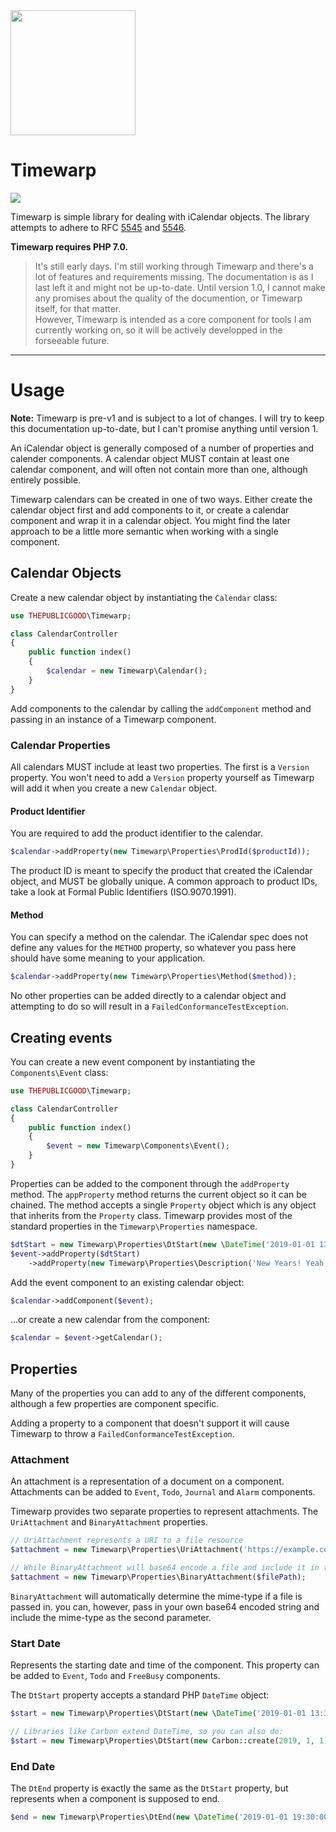 <img src="https://thepublicgood.io/img/logo.svg" width="200">

# Timewarp

![](https://img.shields.io/badge/license-MIT-blue.svg?style=flat-square)

Timewarp is simple library for dealing with iCalendar objects. The library attempts to adhere to RFC [5545](https://tools.ietf.org/html/rfc5545) and [5546](https://tools.ietf.org/html/rfc5546).

**Timewarp requires PHP 7.0.**

> It's still early days. I'm still working through Timewarp and there's a lot of features and requirements missing. The documentation is as I last left it and might not be up-to-date. Until version 1.0, I cannot make any promises about the quality of the documention, or Timewarp itself, for that matter.  
> However, Timewarp is intended as a core component for tools I am currently working on, so it will be actively developped in the forseeable future.

---

# Usage

**Note:** Timewarp is pre-v1 and is subject to a lot of changes. I will try to keep this documentation up-to-date, but I can't promise anything until version 1.

An iCalendar object is generally composed of a number of properties and calender components. A calendar object MUST contain at least one calendar component, and will often not contain more than one, although entirely possible.

Timewarp calendars can be created in one of two ways. Either create the calendar object first and add components to it, or create a calendar component and wrap it in a calendar object. You might find the later approach to be a little more semantic when working with a single component.

## Calendar Objects

Create a new calendar object by instantiating the `Calendar` class:

```php
use THEPUBLICGOOD\Timewarp;

class CalendarController
{
    public function index()
    {
        $calendar = new Timewarp\Calendar();
    }
}
```

Add components to the calendar by calling the `addComponent` method and passing in an instance of a Timewarp component.

### Calendar Properties

All calendars MUST include at least two properties. The first is a `Version` property. You won't need to add a `Version` property yourself as Timewarp will add it when you create a new `Calendar` object.

#### Product Identifier

You are required to add the product identifier to the calendar.

```php
$calendar->addProperty(new Timewarp\Properties\ProdId($productId));
```

The product ID is meant to specify the product that created the iCalendar object, and MUST be globally unique. A common approach to product IDs, take a look at Formal Public Identifiers (ISO.9070.1991).

#### Method

You can specify a method on the calendar. The iCalendar spec does not define any values for the `METHOD` property, so whatever you pass here should have some meaning to your application.

```php
$calendar->addProperty(new Timewarp\Properties\Method($method));
```

No other properties can be added directly to a calendar object and attempting to do so will result in a `FailedConformanceTestException`.

## Creating events

You can create a new event component by instantiating the `Components\Event` class:

```php
use THEPUBLICGOOD\Timewarp;

class CalendarController
{
    public function index()
    {
        $event = new Timewarp\Components\Event();
    }
}
```

Properties can be added to the component through the `addProperty` method. The `appProperty` method returns the current object so it can be chained. The method accepts a single `Property` object which is any object that inherits from the `Property` class. Timewarp provides most of the standard properties in the `Timewarp\Properties` namespace.

```php
$dtStart = new Timewarp\Properties\DtStart(new \DateTime('2019-01-01 13:30:00'));
$event->addProperty($dtStart)
    ->addProperty(new Timewarp\Properties\Description('New Years! Yeah!');
```

Add the event component to an existing calendar object:

```php
$calendar->addComponent($event);
```

...or create a new calendar from the component:

```php
$calendar = $event->getCalendar();
```

## Properties

Many of the properties you can add to any of the different components, although a few properties are component specific.

Adding a property to a component that doesn't support it will cause Timewarp to throw a `FailedConformanceTestException`.

### Attachment

An attachment is a representation of a document on a component. Attachments can be added to `Event`, `Todo`, `Journal` and `Alarm` components.

Timewarp provides two separate properties to represent attachments. The `UriAttachment` and `BinaryAttachment` properties.

```php
// UriAttachment represents a URI to a file resource
$attachment = new Timewarp\Properties\UriAttachment('https://example.com/picture.png', 'image/png');

// While BinaryAttachment will base64 encode a file and include it in the component
$attachment = new Timewarp\Properties\BinaryAttachment($filePath);
```

`BinaryAttachment` will automatically determine the mime-type if a file is passed in. you can, however, pass in your own base64 encoded string and include the mime-type as the second parameter.

### Start Date

Represents the starting date and time of the component. This property can be added to `Event`, `Todo` and `FreeBusy` components.

The `DtStart` property accepts a standard PHP `DateTime` object:

```php
$start = new Timewarp\Properties\DtStart(new \DateTime('2019-01-01 13:30:00'));

// Libraries like Carbon extend DateTime, so you can also do:
$start = new Timewarp\Properties\DtStart(new Carbon::create(2019, 1, 1));
```


### End Date

The `DtEnd` property is exactly the same as the `DtStart` property, but represents when a component is supposed to end.

```php
$end = new Timewarp\Properties\DtEnd(new \DateTime('2019-01-01 19:30:00'));
```

